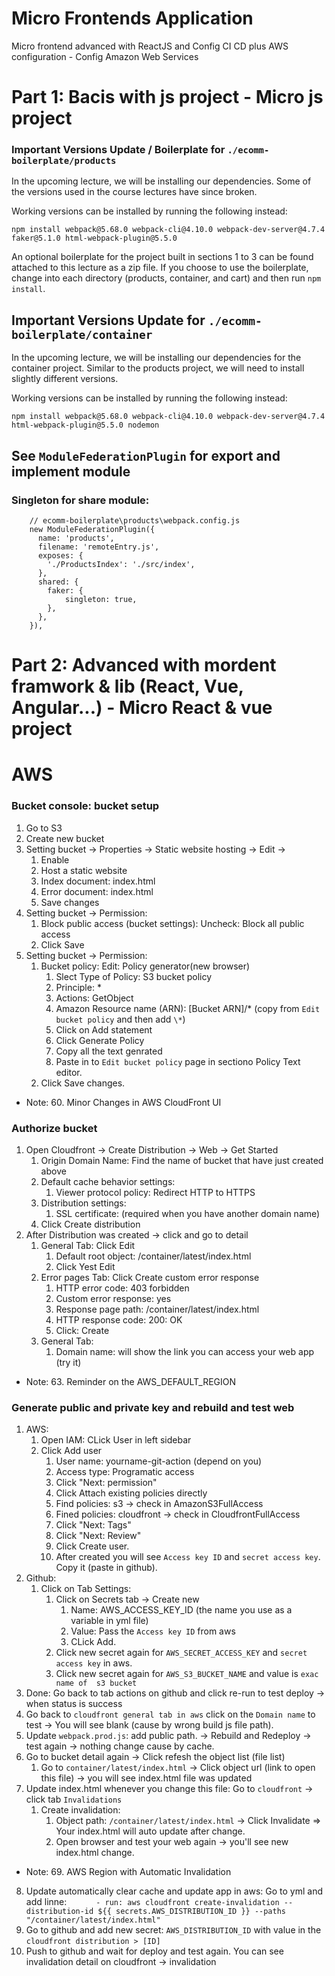 # Micro Frontends Application
Micro frontend advanced with ReactJS and Config CI CD plus AWS configuration - Config Amazon Web Services

# Part 1: Bacis with js project - Micro js project
### Important Versions Update / Boilerplate for `./ecomm-boilerplate/products`
In the upcoming lecture, we will be installing our dependencies. Some of the versions used in the course lectures have since broken.

Working versions can be installed by running the following instead:

`npm install webpack@5.68.0 webpack-cli@4.10.0 webpack-dev-server@4.7.4 faker@5.1.0 html-webpack-plugin@5.5.0`

An optional boilerplate for the project built in sections 1 to 3 can be found attached to this lecture as a zip file. If you choose to use the boilerplate, change into each directory (products, container, and cart) and then run `npm install`.

## Important Versions Update for `./ecomm-boilerplate/container`
In the upcoming lecture, we will be installing our dependencies for the container project. Similar to the products project, we will need to install slightly different versions.

Working versions can be installed by running the following instead:

`npm install webpack@5.68.0 webpack-cli@4.10.0 webpack-dev-server@4.7.4 html-webpack-plugin@5.5.0 nodemon`

## See `ModuleFederationPlugin` for export and implement module

### Singleton for share module:
```
    // ecomm-boilerplate\products\webpack.config.js
    new ModuleFederationPlugin({
      name: 'products',
      filename: 'remoteEntry.js',
      exposes: {
        './ProductsIndex': './src/index',
      },
      shared: {
        faker: {
            singleton: true,
        },
      },
    }),

```


# Part 2: Advanced with mordent framwork & lib (React, Vue, Angular...) - Micro React & vue project

# AWS
### Bucket console: bucket setup
1. Go to S3
2. Create new bucket
3. Setting bucket -> Properties -> Static website hosting -> Edit -> 
   1. Enable
   2. Host a static website
   3. Index document: index.html
   4. Error document: index.html
   5. Save changes
4. Setting bucket -> Permission:
   1. Block public access (bucket settings): Uncheck: Block all public access
   2. Click Save
5. Setting bucket -> Permission:
   1. Bucket policy: Edit: Policy generator(new browser)
      1. Slect Type of Policy: S3 bucket policy
      2. Principle: *
      3. Actions: GetObject
      4. Amazon Resource name (ARN): [Bucket ARN]/* (copy from `Edit bucket policy` and then add `\*`)
      5. Click on Add statement
      6. Click Generate Policy
      7. Copy all the text genrated
      8. Paste in to `Edit bucket policy` page in sectiono Policy Text editor.
   2. Click Save changes.
   
- Note: 60. Minor Changes in AWS CloudFront UI
### Authorize bucket
1. Open Cloudfront -> Create Distribution -> Web -> Get Started
   1. Origin Domain Name: Find the name of bucket that have just created above
   2. Default cache behavior settings: 
      1. Viewer  protocol policy: Redirect HTTP to HTTPS
   3. Distribution settings: 
      1. SSL certificate: (required when you have another domain name)
   4. Click Create distribution
2. After Distribution was created -> click and go to detail
   1. General Tab: Click Edit 
      1. Default root object: /container/latest/index.html
      2. Click Yest Edit
   2. Error pages Tab: Click Create custom error response
      1. HTTP error code: 403 forbidden
      2. Custom error response: yes
      3. Response page path: /container/latest/index.html
      4. HTTP response code: 200: OK
      5. Click: Create
   3. General Tab: 
      1. Domain name: will show the link you can access your web app (try it)
- Note: 63. Reminder on the AWS_DEFAULT_REGION
  
### Generate public and private key and rebuild and test web
1. AWS:
   1. Open IAM: CLick User in left sidebar
   2. Click Add user
      1. User name: yourname-git-action (depend on you)
      2. Access type: Programatic access
      3. Click "Next: permission"
      4. Click Attach existing policies directly
      5. Find policies: s3 -> check in AmazonS3FullAccess
      6. Fined policies: cloudfront -> check in CloudfrontFullAccess
      7. Click "Next: Tags"
      8. Click "Next: Review"
      9. Click Create user.
      10. After created you will see `Access key ID` and `secret access key`. Copy it (paste in github).
2. Github: 
   1. Click on Tab Settings: 
      1. Click on Secrets tab -> Create new
         1. Name: AWS_ACCESS_KEY_ID (the name you use as a variable in yml file)
         2. Value:  Pass the `Access key ID` from aws
         3. CLick Add.
      2. Click new secret again for `AWS_SECRET_ACCESS_KEY` and `secret access key` in aws.
      3. Click new secret again for `AWS_S3_BUCKET_NAME` and value is `exac name of  s3 bucket`
3. Done: Go back to tab actions on github and click re-run to test deploy -> when status is success
4. Go back to `cloudfront general tab in aws` click on the `Domain name` to test -> You will see blank (cause by wrong build js file path).
5. Update `webpack.prod.js`: add public path. -> Rebuild and Redeploy -> test again -> nothing change cause by cache.
6. Go to bucket detail again -> Click refesh the object list (file list)
   1. Go to `container/latest/index.html` -> Click object url (link to open this file) -> you will see index.html file was updated
7. Update index.html whenever you change this file: Go to `cloudfront` -> click tab `Invalidations` 
   1. Create invalidation: 
      1. Object path: `/container/latest/index.html` -> Click Invalidate => Your index.html will auto update after change.
      2. Open browser and test your web again -> you'll see new index.html change.
- Note: 69. AWS Region with Automatic Invalidation
8. Update automatically clear cache and update app in aws: Go to yml and add linne: `      - run: aws cloudfront create-invalidation --distribution-id ${{ secrets.AWS_DISTRIBUTION_ID }} --paths "/container/latest/index.html"`
9. Go to github and add new secret: `AWS_DISTRIBUTION_ID` with value in the `cloudfront distribution > [ID]`
10. Push to github and wait for deploy and test again. You can see invalidation detail on cloudfront -> invalidation
